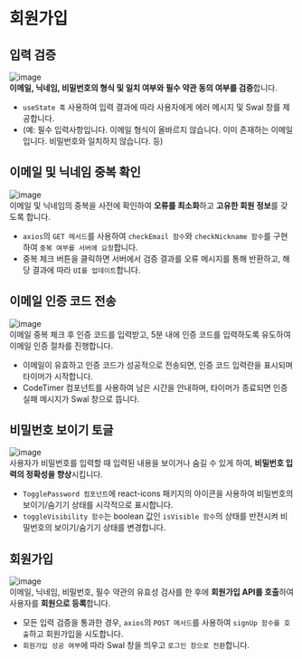 # 회원가입

## 입력 검증
![image](https://github.com/user-attachments/assets/f8cc5667-0b30-4a59-ab79-743c72783479)<br>
**이메일, 닉네임, 비밀번호의 형식 및 일치 여부와 필수 약관 동의 여부를 검증**합니다.<br>
- `useState 훅` 사용하여 입력 결과에 따라 사용자에게 에러 메시지 및 Swal 창를 제공합니다.
- (예: 필수 입력사항입니다. 이메일 형식이 올바르지 않습니다. 이미 존재하는 이메일입니다. 비밀번호와 일치하지 않습니다. 등)

## 이메일 및 닉네임 중복 확인
![image](https://github.com/user-attachments/assets/d87733b7-7a92-4ee6-8711-0e3bd2dc44a7)<br>
이메일 및 닉네임의 중복을 사전에 확인하여 **오류를 최소화**하고 **고유한 회원 정보**를 갖도록 합니다.
- `axios`의 `GET 메서드`를 사용하여 `checkEmail 함수`와 `checkNickname 함수`를 구현하여 `중복 여부를 서버에 요청`합니다.
- 중복 체크 버튼을 클릭하면 서버에서 검증 결과를 오류 메시지를 통해 반환하고, 해당 결과에 따라 `UI를 업데이트`합니다.

## 이메일 인증 코드 전송
![image](https://github.com/user-attachments/assets/aad080dd-1489-42b9-9287-b8c40f96eac0)<br>
이메일 중복 체크 후 인증 코드를 입력받고, 5분 내에 인증 코드를 입력하도록 유도하여 이메일 인증 절차를 진행합니다.
- 이메일이 유효하고 인증 코드가 성공적으로 전송되면, 인증 코드 입력란을 표시되며 타이머가 시작합니다.
- CodeTimer 컴포넌트를 사용하여 남은 시간을 안내하며, 타이머가 종료되면 인증 실패 메시지가 Swal 창으로 뜹니다.

## 비밀번호 보이기 토글
![image](https://github.com/user-attachments/assets/6379964d-ed38-431e-84c4-214b0946f0f7)<br>
사용자가 비밀번호를 입력할 때 입력된 내용을 보이거나 숨길 수 있게 하여, **비밀번호 입력의 정확성을 향상**시킵니다.
- `TogglePassword 컴포넌트`에 react-icons 패키지의 아이콘을 사용하여 비밀번호의 보이기/숨기기 상태를 시각적으로 표시합니다.
- `toggleVisibility 함수`는  boolean 값인 `isVisible 함수`의 상태를 반전시켜 비밀번호의 보이기/숨기기 상태를 변경합니다.
 
## 회원가입
![image](https://github.com/user-attachments/assets/dc69c828-8af2-4269-9e22-a40b2ae8ecc0)<br>
이메일, 닉네임, 비밀번호, 필수 약관의 유효성 검사를 한 후에 **회원가입 API를 호출**하여 사용자를 **회원으로 등록**합니다.
- 모든 입력 검증을 통과한 경우, `axios`의 `POST 메서드`를 사용하여 `signUp 함수를 호출`하고 회원가입을 시도합니다.
- `회원가입 성공 여부`에 따라 Swal 창을 띄우고 `로그인 창으로 전환`합니다.
